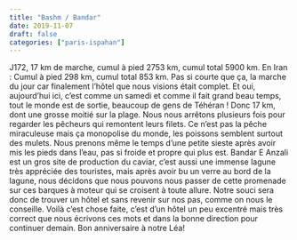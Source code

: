 ```yaml
---
title: "Bashm / Bandar"
date: 2019-11-07
draft: false
categories: ["paris-ispahan"]
---
```


J172, 17 km de marche, cumul à pied 2753 km, cumul total 5900 km. En Iran : Cumul à pied 298 km, cumul total 853 km.
Pas si courte que ça, la marche du jour car finalement l’hôtel que nous visions était complet. Et oui, aujourd’hui ici, c’est comme un samedi et comme il fait grand beau temps, tout le monde est de sortie, beaucoup de gens de Téhéran !
Donc 17 km, dont une grosse moitié sur la plage. Nous nous arrêtons plusieurs fois pour regarder les pêcheurs qui remontent leurs filets. Ce n’est pas la pêche miraculeuse mais ça monopolise du monde, les poissons semblent surtout des mulets. Nous prenons même le temps d’une petite sieste après avoir mis les pieds dans l’eau, pas si froide et propre qui plus est.
Bandar E Anzali est un gros site de production du caviar, c’est aussi une immense lagune très appréciée des touristes, mais après avoir bu un verre au bord de la lagune, nous décidons que nous pouvons nous passer de cette promenade sur ces barques à moteur qui se croisent à toute allure.
Notre souci sera donc de trouver un hôtel et sans revenir sur nos pas, comme on nous le conseille. Voilà c’est chose faite, c’est d’un hôtel un peu excentré mais très correct que nous écrivons ces mots et dans la bonne direction pour continuer demain.
Bon anniversaire à notre Léa!
